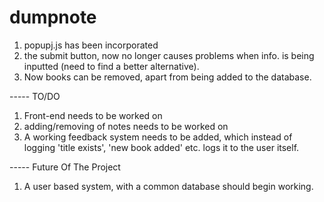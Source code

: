 # dumpnote

1. popupj.js has been incorporated
2. the submit button, now no longer causes problems when info. is being inputted (need to find a better alternative).
3. Now books can be removed, apart from being added to the database.

----- TO/DO
1. Front-end needs to be worked on
2. adding/removing of notes needs to be worked on
3. A working feedback system needs to be added, which instead of logging 'title exists', 'new book added' etc. logs it to the user itself.

----- Future Of The Project
1. A user based system, with a common database should begin working. 
